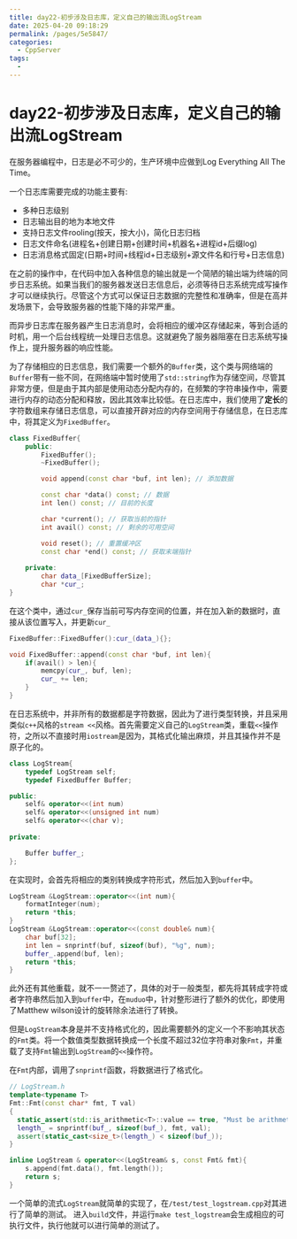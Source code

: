 ```yaml
---
title: day22-初步涉及日志库，定义自己的输出流LogStream
date: 2025-04-20 09:18:29
permalink: /pages/5e5847/
categories:
  - CppServer
tags:
  - 
---
```

# day22-初步涉及日志库，定义自己的输出流LogStream

在服务器编程中，日志是必不可少的，生产环境中应做到Log Everything All The Time。

一个日志库需要完成的功能主要有:

* 多种日志级别
* 日志输出目的地为本地文件
* 支持日志文件rooling(按天，按大小)，简化日志归档
* 日志文件命名(进程名+创建日期+创建时间+机器名+进程id+后缀log)
* 日志消息格式固定(日期+时间+线程id+日志级别+源文件名和行号+日志信息)

在之前的操作中，在代码中加入各种信息的输出就是一个简陋的输出端为终端的同步日志系统。如果当我们的服务器发送日志信息后，必须等待日志系统完成写操作才可以继续执行。尽管这个方式可以保证日志数据的完整性和准确率，但是在高并发场景下，会导致服务器的性能下降的非常严重。

而异步日志库在服务器产生日志消息时，会将相应的缓冲区存储起来，等到合适的时机，用一个后台线程统一处理日志信息。这就避免了服务器阻塞在日志系统写操作上，提升服务器的响应性能。

为了存储相应的日志信息，我们需要一个额外的`Buffer`类，这个类与网络端的`Buffer`带有一些不同，在网络端中暂时使用了`std::string`作为存储空间，尽管其非常方便，但是由于其内部是使用动态分配内存的，在频繁的字符串操作中，需要进行内存的动态分配和释放，因此其效率比较低。在日志库中，我们使用了**定长**的字符数组来存储日志信息，可以直接开辟对应的内存空间用于存储信息，在日志库中，将其定义为`FixedBuffer`。
```cpp
class FixedBuffer{
    public:
        FixedBuffer();
        ~FixedBuffer();

        void append(const char *buf, int len); // 添加数据

        const char *data() const; // 数据
        int len() const; // 目前的长度

        char *current(); // 获取当前的指针
        int avail() const; // 剩余的可用空间

        void reset(); // 重置缓冲区
        const char *end() const; // 获取末端指针
            
    private:
        char data_[FixedBufferSize];
        char *cur_;
}
```
在这个类中，通过`cur_`保存当前可写内存空间的位置，并在加入新的数据时，直接从该位置写入，并更新`cur_`
```cpp
FixedBuffer::FixedBuffer():cur_(data_){};

void FixedBuffer::append(const char *buf, int len){
    if(avail() > len){
        memcpy(cur_, buf, len);
        cur_ += len;
    }
}
```
在日志系统中，并非所有的数据都是字符数据，因此为了进行类型转换，并且采用类似`c++`风格的`stream <<`风格。首先需要定义自己的`LogStream`类，重载`<<`操作符，之所以不直接时用`iostream`是因为，其格式化输出麻烦，并且其操作并不是原子化的。

```cpp
class LogStream{
    typedef LogStream self;
    typedef FixedBuffer Buffer;

public:
    self& operator<<(int num)
    self& operator<<(unsigned int num)
    self& operator<<(char v);
    
private:

    Buffer buffer_;
};
```

在实现时，会首先将相应的类别转换成字符形式，然后加入到`buffer`中。
```cpp
LogStream &LogStream::operator<<(int num){
    formatInteger(num);
    return *this;
}
LogStream &LogStream::operator<<(const double& num){
    char buf[32];
    int len = snprintf(buf, sizeof(buf), "%g", num);
    buffer_.append(buf, len);
    return *this;
}
```

此外还有其他重载，就不一一赘述了，具体的对于一般类型，都先将其转成字符或者字符串然后加入到`buffer`中，在`muduo`中，针对整形进行了额外的优化，即使用了Matthew wilson设计的旋转除余法进行了转换。

但是`LogStream`本身是并不支持格式化的，因此需要额外的定义一个不影响其状态的`Fmt`类。将一个数值类型数据转换成一个长度不超过32位字符串对象`Fmt`，并重载了支持`Fmt`输出到`LogStream`的`<<`操作符。

在`Fmt`内部，调用了`snprintf`函数，将数据进行了格式化。

```cpp
// LogStream.h
template<typename T>
Fmt::Fmt(const char* fmt, T val)
{
  static_assert(std::is_arithmetic<T>::value == true, "Must be arithmetic type");
  length_ = snprintf(buf_, sizeof(buf_), fmt, val);
  assert(static_cast<size_t>(length_) < sizeof(buf_));
}

inline LogStream & operator<<(LogStream& s, const Fmt& fmt){
    s.append(fmt.data(), fmt.length());
    return s;
}
```

一个简单的流式`LogStream`就简单的实现了，在`/test/test_logstream.cpp`对其进行了简单的测试。
进入`build`文件，并运行`make test_logstream`会生成相应的可执行文件，执行他就可以进行简单的测试了。